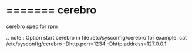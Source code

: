 =======
cerebro
=======
cerebro spec for rpm

.. note::
Option start cerebro in file /etc/sysconfig/cerebro
for example:
cat /etc/sysconfig/cerebro
-Dhttp.port=1234 -Dhttp.address=127.0.0.1
